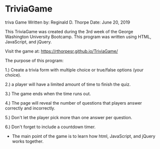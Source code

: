 # TriviaGame
triva Game
Written by: Reginald D. Thorpe
      Date: June 20, 2019
 
 This TriviaGame was created during the 3rd week of the George Washington University Bootcamp.
 This program was written using HTML, JavaScript, and jQuery.
 
 Visit the game at: https://rthorpesr.github.io/TriviaGame/

 
 The purpose of this program:
 
 1.)  Create a trivia form with multiple choice or true/false options (your choice).

2.)   a player will have a limited amount of time to finish the quiz. 

3.)   The game ends when the time runs out. 

4.)   The page will reveal the number of questions that players answer correctly and incorrectly.

5.)   Don't let the player pick more than one answer per question.

6.)   Don't forget to include a countdown timer.

* The main point of the game is to learn how html, JavaScript, and jQuery works together.
